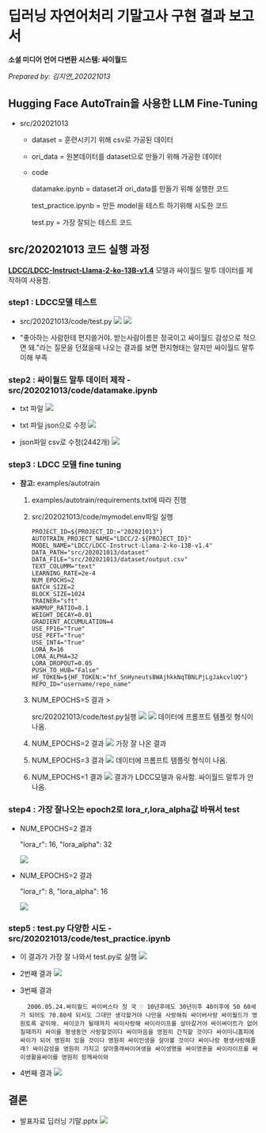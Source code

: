 # 딥러닝 자연어처리 기말고사 구현 결과 보고서

**소셜 미디어 언어 다변환 시스템: 싸이월드**

_Prepared by: 김지연\_202021013_

## Hugging Face AutoTrain을 사용한 LLM Fine-Tuning

- src/202021013

  - dataset = 훈련시키기 위해 csv로 가공된 데이터

  - ori_data = 원본데이터를 dataset으로 만들기 위해 가공한 데이터

  - code

    datamake.ipynb = dataset과 ori_data를 만들기 위해 실행한 코드

    test_practice.ipynb = 만든 model을 테스트 하기위해 시도한 코드

    test.py = 가장 잘되는 테스트 코드

## src/202021013 코드 실행 과정

[**LDCC/LDCC-Instruct-Llama-2-ko-13B-v1.4**](https://huggingface.co/LDCC/LDCC-Instruct-Llama-2-ko-13B-v1.4) 모델과 싸이월드 말투 데이터를 제작하여 사용함.

### step1 : LDCC모델 테스트

- src/202021013/code/test.py
  ![](img/ldcc_test.py.png)
  ![](img/ldcc_test결과.png)

- "좋아하는 사람한테 편지쓸거야. 받는사람이름은 정국이고 싸이월드 감성으로 적으면 돼."라는 질문을 던졌을때 나오는 결과를 보면 편지형태는 알지만 싸이월드 말투 이해 부족

### step2 : 싸이월드 말투 데이터 제작 - src/202021013/code/datamake.ipynb

- txt 파일
  ![](img/txt.png)

- txt 파일 json으로 수정
  ![](img/txt_json.png)

- json파일 csv로 수정(2442개)
  ![](img/json_csv.png)

### step3 : LDCC 모델 fine tuning

- **참고:** examples/autotrain

  1. examples/autotrain/requirements.txt에 따라 진행

  2. src/202021013/code/mymodel.env파일 실행

     ```
     PROJECT_ID=${PROJECT_ID:="202021013"}
     AUTOTRAIN_PROJECT_NAME="LDCC/2-${PROJECT_ID}"
     MODEL_NAME="LDCC/LDCC-Instruct-Llama-2-ko-13B-v1.4"
     DATA_PATH="src/202021013/dataset"
     DATA_FILE="src/202021013/dataset/output.csv"
     TEXT_COLUMM="text"
     LEARNING_RATE=2e-4
     NUM_EPOCHS=2
     BATCH_SIZE=2
     BLOCK_SIZE=1024
     TRAINER="sft"
     WARMUP_RATIO=0.1
     WEIGHT_DECAY=0.01
     GRADIENT_ACCUMULATION=4
     USE_FP16="True"
     USE_PEFT="True"
     USE_INT4="True"
     LORA_R=16
     LORA_ALPHA=32
     LORA_DROPOUT=0.05
     PUSH_TO_HUB="False"
     HF_TOKEN=${HF_TOKEN:="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"}
     REPO_ID="username/repo_name"
     ```

  3. NUM_EPOCHS=5 결과 >

     src/202021013/code/test.py실행
     ![](img/test_mymodel.png)
     ![](img/epoch5.png)
     데이터에 프롬프트 템플릿 형식이 나옴.

  4. NUM_EPOCHS=2 결과
     ![](img/epoch2.png)
     가장 잘 나온 결과

  5. NUM_EPOCHS=3 결과
     ![](img/epoch3.png)
     데이터에 프롬프트 템플릿 형식이 나옴.

  6. NUM_EPOCHS=1 결과
     ![](img/epoch1.png)
     결과가 LDCC모델과 유사함. 싸이월드 말투가 안나옴.

### step4 : 가장 잘나오는 epoch2로 lora_r,lora_alpha값 바꿔서 test

- NUM_EPOCHS=2 결과

  "lora_r": 16,
  "lora_alpha": 32

  ![](img/epoch2.png)

- NUM_EPOCHS=2 결과

  "lora_r": 8,
  "lora_alpha": 16

  ![](img/epoch2_lorar8.png)

### step5 : test.py 다양한 시도 - src/202021013/code/test_practice.ipynb

- 이 결과가 가장 잘 나와서 test.py로 실행
  ![](img/test_pra1.png)
- 2번째 결과
  ![](img/test_pra2.png)

- 3번째 결과

        2006.05.24.싸이월드 싸이버스타 정 국 ♡ 10년후에도 30년이후 40이후에 50 60세가 되어도 70.80세 되서도 그대만 생각할거야 나만을 사랑해줘 싸이버사랑 싸이월드가 영원토록 같이해. 싸이코가 될때까지 싸이사랑해 싸이라이프를 살아갈거야 싸이싸이트가 없어질때까지 싸이를 평생동안 사랑할것이다 싸이마음을 영원히 간직할 것이다 싸이미니홈피에 싸이가 되어 영원히 있을 것이다 영원히 싸이인생을 살아볼 것이다 싸이나랑 평생사랑해줄래? 싸이감성을 영원히 가지고 살아줄래싸이여생을 싸이생명을 싸이영혼을 싸이라이프를 싸이생활을싸이를 영원히 함께싸이와

- 4번째 결과
  ![](img/test_pra4.png)

## 결론

- 발표자료 딥러닝 기말.pptx
  ![](img/결과.png)
